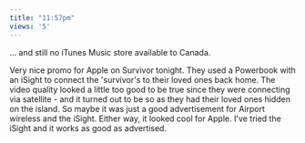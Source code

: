 ```yaml
---
title: "11:57pm"
views: '5'
---
```

<p>... and still no iTunes Music store available to Canada.</p>
<p>Very nice promo for Apple on Survivor tonight.  They used a Powerbook with an iSight to connect the 'survivor's to their loved ones back home.  The video quality looked a little too good to be true since they were connecting via satellite - and it turned out to be so as they had their loved ones hidden on the island.  So maybe it was just a good advertisement for Airport wireless and the iSight.  Either way, it looked cool for Apple.  I've tried the iSight and it works as good as advertised.</p>
